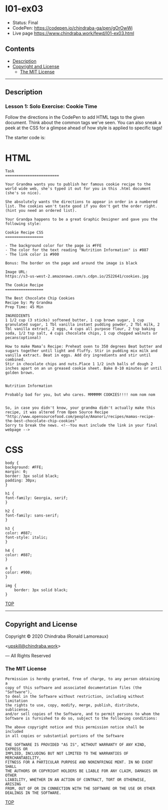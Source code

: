 # l01-ex03

-  Status: Final
-  CodePen: <https://codepen.io/chindraba-ga/pen/gOrOwWj>
-  Live page <https://www.chindraba.work/fewd/l01-ex03.html>

## Contents

-  [Description](#description)
-  [Copyright and License](#copyright-and-license)
   -  [The MIT License](#the-mit-license)

---
## Description

### Lesson 1: Solo Exercise: Cookie Time

Follow the directions in the CodePen to add HTML tags to the given document. Think about the common tags we've seen. You can also sneak a peek at the CSS for a glimpse ahead of how style is applied to specific tags!

The starter code is:

# HTML

    Task
    ========================

    Your Grandma wants you to publish her famous cookie recipe to the world wide web, she's typed it out for you in this .html document (she's so nice). 

    She absolutely wants the directions to appear in order in a numbered list. The cookies won't taste good if you don't get the order right. (hint you need an ordered list).

    Your Grandpa happens to be a great Graphic Designer and gave you the following style:

    Cookie Recipe CSS
    =================

    - The background color for the page is #FFE
    - The color for the text reading "Nutrition Information" is #887
    - The link color is #900

    Bonus: The border on the page and around the image is black

    Image URL:
    https://s3-us-west-2.amazonaws.com/s.cdpn.io/2522641/cookies.jpg

    The Cookie Recipe
    =================

    The Best Chocolate Chip Cookies
    Recipe by: My Grandma
    Prep Time: 45 Min

    INGREDIENTS
    1 1/2 cup (3 sticks) softened butter, 1 cup brown sugar, 1 cup granulated sugar, 1 Tbl vanilla instant pudding powder, 2 Tbl milk, 2 Tbl vanilla extract, 2 eggs, 4 cups all purpose flour, 2 tsp baking soda, 1/2 tsp salt, 4 cups chocolate chips, 1 cup chopped walnuts or pecans(optional)

    How to make Mama’s Recipe: Preheat oven to 350 degrees Beat butter and sugars together until light and fluffy. Stir in pudding mix milk and vanilla extract. Beat in eggs. Add dry ingredients and stir until combined.
    Stir in chocolate chips and nuts.Place 1 1/2 inch balls of dough 2 inches apart on an un greased cookie sheet. Bake 8-10 minutes or until golden brown.


    Nutrition Information

    Probably bad for you, but who cares. MMMMMM COOKIES!!!! nom nom nom


    So, in case you didn't know, your grandma didn't actually make this recipe, it was altered from Open Source Recipe "http://www.opensourcefood.com/people/Amanori/recipes/mamas-recipe-the-best-chocolate-chip-cookies"
    Sorry to break the news. <!--You must include the link in your final webpage -->

# CSS 

    body {
    background: #FFE;
    margin: 0;
    border: 3px solid black;
    padding: 30px;
    }

    h1 {
    font-family: Georgia, serif;
    }

    h2 {
    font-family: sans-serif;
    }

    h3 {
    color: #887;
    font-style: italic;
    }

    h4 {
    color: #887;
    }

    a {
    color: #900;
    }

    img {
        border: 3px solid black;
    }

[TOP](#contents)

---
## Copyright and License

Copyright © 2020  Chindraba (Ronald Lamoreaux)

<[upskill@chindraba.work](mailto:upskill@chindraba.work?subject='l01-ex03')>

— All Rights Reserved

### The MIT License
    
    Permission is hereby granted, free of charge, to any person obtaining a
    copy of this software and associated documentation files (the "Software"),
    to deal in the Software without restriction, including without limitation
    the rights to use, copy, modify, merge, publish, distribute, sublicense,
    and/or sell copies of the Software, and to permit persons to whom the
    Software is furnished to do so, subject to the following conditions:

    The above copyright notice and this permission notice shall be included
    in all copies or substantial portions of the Software

    THE SOFTWARE IS PROVIDED "AS IS", WITHOUT WARRANTY OF ANY KIND, EXPRESS OR
    IMPLIED, INCLUDING BUT NOT LIMITED TO THE WARRANTIES OF MERCHANTABILITY,
    FITNESS FOR A PARTICULAR PURPOSE AND NONINFRINGE MENT. IN NO EVENT SHALL
    THE AUTHORS OR COPYRIGHT HOLDERS BE LIABLE FOR ANY CLAIM, DAMAGES OR OTHER
    LIABILITY, WHETHER IN AN ACTION OF CONTRACT, TORT OR OTHERWISE, ARISING
    FROM, OUT OF OR IN CONNECTION WITH THE SOFTWARE OR THE USE OR OTHER
    DEALINGS IN THE SOFTWARE.

[TOP](#contents)
